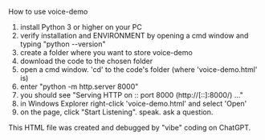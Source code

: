 How to use voice-demo
1. install Python 3 or higher on your PC
2. verify installation and ENVIRONMENT by opening a cmd window and typing "python --version"
3. create a folder where you want to store voice-demo
4. download the code to the chosen folder
5. open a cmd window.  'cd' to the code's folder (where 'voice-demo.html' is)
6. enter "python -m http.server 8000"
7. you should see "Serving HTTP on :: port 8000 (http://[::]:8000/) ..."
8. in Windows Explorer right-click 'voice-demo.html' and select 'Open'
9. on the page, click "Start Listening".  speak.  ask a question.


This HTML file was created and debugged by "vibe" coding on ChatGPT.
